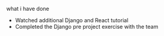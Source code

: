 what i have done

- Watched additional Django and React tutorial
- Completed the Django pre project exercise with the team
